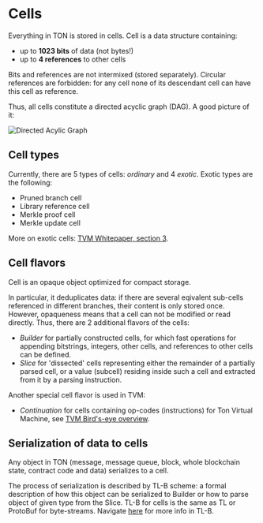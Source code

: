 # Cells

Everything in TON is stored in cells. Cell is a data structure containing:

- up to **1023 bits**  of data (not bytes!)
- up to **4 references** to other cells

Bits and references are not intermixed (stored separately). Circular references are forbidden: for any cell none of its descendant cell can have this cell as reference.

Thus, all cells constitute a directed acyclic graph (DAG). A good picture of it:

![Directed Acylic Graph](/img/docs/dag.png)

## Cell types

Currently, there are 5 types of cells: _ordinary_ and 4 _exotic_.
Exotic types are the following:
* Pruned branch cell
* Library reference cell
* Merkle proof cell
* Merkle update cell

More on exotic cells: [TVM Whitepaper, section 3](https://ton.org/tvm.pdf).

## Cell flavors

Cell is an opaque object optimized for compact storage.

In particular, it deduplicates data: if there are several eqivalent sub-cells referenced in different branches, their content is only stored once. However, opaqueness means that a cell can not be modified or read directly. Thus, there are 2 additional flavors of the cells:
* _Builder_ for partially constructed cells, for which fast operations for appending bitstrings, integers, other cells, and references to other cells can be defined.
* _Slice_ for 'dissected' cells representing either the remainder of a partially parsed cell, or a value (subcell) residing inside such a cell and extracted from it by a parsing instruction.

Another special cell flavor is used in TVM:

* _Continuation_  for cells containing op-codes (instructions) for Ton Virtual Machine, see [TVM Bird's-eye overview](/smart-contracts/tvm_overview.md).

## Serialization of data to cells

Any object in TON (message, message queue, block, whole blockchain state, contract code and data) serializes to a cell.

The process of serialization is described by TL-B scheme: a formal description of how this object can be serialized to Builder or how to parse object of given type from the Slice.
TL-B for cells is the same as TL or ProtoBuf for byte-streams.
Navigate [here](/overviews/TL-B.md) for more info in TL-B.
